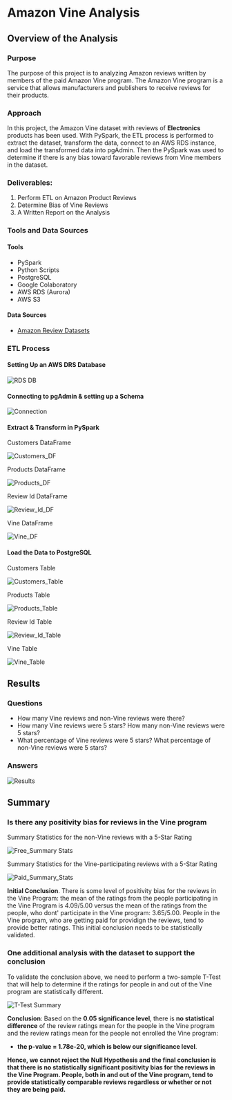 # Amazon Vine Analysis

## Overview of the Analysis

### Purpose

The purpose of this project is to analyzing Amazon reviews written by members of the paid Amazon Vine program. The Amazon Vine program is a service that allows manufacturers and publishers to receive reviews for their products. 

### Approach

In this project, the Amazon Vine dataset with reviews of **Electronics** products has been used. With PySpark, the ETL process is performed to extract the dataset, transform the data, connect to an AWS RDS instance, and load the transformed data into pgAdmin. Then the PySpark was used to determine if there is any bias toward favorable reviews from Vine members in the dataset. 

### Deliverables: 

1. Perform ETL on Amazon Product Reviews
2. Determine Bias of Vine Reviews
3. A Written Report on the Analysis 

### Tools and Data Sources

#### Tools

- PySpark
- Python Scripts
- PostgreSQL
- Google Colaboratory
- AWS RDS (Aurora)
- AWS S3

#### Data Sources

- [Amazon Review Datasets](https://s3.amazonaws.com/amazon-reviews-pds/tsv/index.txt)

### ETL Process

#### Setting Up an AWS DRS Database

![RDS DB](/Resources/aws_rds_db.png)

#### Connecting to pgAdmin & setting up a Schema

![Connection](/Resources/aws_server_connection_from_pgadmin.png)

#### Extract & Transform in PySpark

Customers DataFrame

![Customers_DF](/Resources/c_df.png)

Products DataFrame

![Products_DF](/Resources/p_df.png)

Review Id DataFrame

![Review_Id_DF](/Resources/r_df.png)

Vine DataFrame

![Vine_DF](/Resources/v_df.png)

#### Load the Data to PostgreSQL

Customers Table

![Customers_Table](/Resources/customers_table.png)

Products Table

![Products_Table](/Resources/products_table.png)

Review Id Table

![Review_Id_Table](/Resources/review_id_table.png)

Vine Table

![Vine_Table](/Resources/vine_table.png)

## Results

### Questions

- How many Vine reviews and non-Vine reviews were there? 
- How many Vine reviews were 5 stars? How many non-Vine reviews were 5 stars? 
- What percentage of Vine reviews were 5 stars? What percentage of non-Vine reviews were 5 stars?

### Answers

![Results](/Resources/vine_reviews_5_star.png)

## Summary

### Is there any positivity bias for reviews in the Vine program

Summary Statistics for the non-Vine reviews with a 5-Star Rating

![Free_Summary Stats](/Resources/free_summary_stats.png)

Summary Statistics for the Vine-participating reviews with a 5-Star Rating

![Paid_Summary_Stats](/Resources/paid_summary_stats.png)

**Initial Conclusion**. There is some level of positivity bias for the reviews in the Vine Program:  the mean of the ratings from the people participating in the Vine Program is 4.09/5.00 versus the mean of the ratings from the people, who dont' participate in the Vine program: 3.65/5.00. People in the Vine program, who are getting paid for providign the reviews, tend to provide better ratings. This initial conclusion needs to be statistically validated.

### One additional analysis with the dataset to support the conclusion

To validate the conclusion above, we need to perform a two-sample T-Test that will help to determine if the ratings for people in and out of the Vine program are statistically different. 

![T-Test Summary](/Resources/2-sample-t-test.png)

**Conclusion**: Based on the **0.05 significance level**, there is **no statistical difference** of the review ratings mean for the people in the Vine program and the review ratings mean for the people not enrolled the Vine program: 

- **the p-value = 1.78e-20, which is below our significance level**.

**Hence, we cannot reject the Null Hypothesis and the final conclusion is that there is no statistically significant positivity bias for the reviews in the Vine Program. People, both in and out of the Vine program, tend to provide statistically comparable reviews regardless or whether or not they are being paid.**

